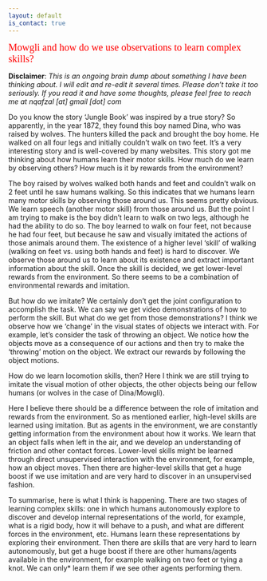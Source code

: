 ```yaml
---
layout: default
is_contact: true
---
```

<span style="color:red;font-family:verdana;font-size:20px"> Mowgli and how do we use observations to learn complex skills?</span>

**Disclaimer**: *This is an ongoing brain dump about something I have been thinking about. I will edit and re-edit it several times. Please don’t take it too seriously. If you read it and have some thoughts, please feel free to reach me at nqafzal [at] gmail [dot] com*

Do you know the story ‘Jungle Book’ was inspired by a true story? So apparently, in the year 1872, they found this boy named Dina, who was raised by wolves. The hunters killed the pack and brought the boy home. He walked on all four legs and initially couldn’t walk on two feet. It’s a very interesting story and is well-covered by many websites. This story got me thinking about how humans learn their motor skills. How much do we learn by observing others? How much is it by rewards from the environment?

The boy raised by wolves walked both hands and feet and couldn’t walk on 2 feet until he saw humans walking. So this indicates that we humans learn many motor skills by observing those around us. This seems pretty obvious. We learn speech (another motor skill) from those around us. But the point I am trying to make is the boy didn’t learn to walk on two legs, although he had the ability to do so. The boy learned to walk on four feet, not because he had four feet, but because he saw and visually imitated the actions of those animals around them. The existence of a higher level ‘skill’ of walking (walking on feet vs. using both hands and feet) is hard to discover. We observe those around us to learn about its existence and extract important information about the skill. Once the skill is decided, we get lower-level rewards from the environment. So there seems to be a combination of environmental rewards and imitation. 

But how do we imitate? We certainly don’t get the joint configuration to accomplish the task. We can say we get video demonstrations of how to perform the skill. But what do we get from those demonstrations? I think we observe how we ‘change’ in the visual states of objects we interact with. For example, let’s consider the task of throwing an object. We notice how the objects move as a consequence of our actions and then try to make the ‘throwing’ motion on the object. We extract our rewards by following the object motions. 

How do we learn locomotion skills, then? Here I think we are still trying to imitate the visual motion of other objects, the other objects being our fellow humans (or wolves in the case of Dina/Mowgli). 

Here I believe there should be a difference between the role of imitation and rewards from the environment. So as mentioned earlier, high-level skills are learned using imitation. But as agents in the environment, we are constantly getting information from the environment about how it works. We learn that an object falls when left in the air, and we develop an understanding of friction and other contact forces. Lower-level skills might be learned through direct unsupervised interaction with the environment, for example, how an object moves. Then there are higher-level skills that get a huge boost if we use imitation and are very hard to discover in an unsupervised fashion. 

To summarise, here is what I think is happening. There are two stages of learning complex skills: one in which humans autonomously explore to discover and develop internal representations of the world, for example, what is a rigid body, how it will behave to a push, and what are different forces in the environment, etc. Humans learn these representations by exploring their environment. Then there are skills that are very hard to learn autonomously, but get a huge boost if there are other humans/agents available in the environment, for example walking on two feet or tying a knot. We can only* learn them if we see other agents performing them.
 